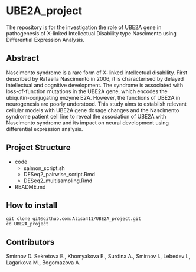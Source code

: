 # UBE2A_project
The repository is for the investigation the role of UBE2A gene in pathogenesis of X-linked Intellectual Disability type Nascimento using Differential Expression Analysis.

## Abstract
Nascimento syndrome is a rare form of X-linked intellectual disability. First described by Rafaella Nascimento in 2006, it is characterised by delayed intellectual and cognitive development. The syndrome is associated with loss-of-function mutations in the UBE2A gene, which encodes the ubiquitin-conjugating enzyme E2A. However, the functions of UBE2A in neurogenesis are poorly understood. This study aims to establish relevant cellular models with UBE2A gene dosage changes and the Nascimento syndrome patient cell line to reveal the association of UBE2A with Nascimento syndrome and its impact on neural development using differential expression analysis.

## Project Structure
- code
    - salmon_script.sh
    - DESeq2_pairwise_script.Rmd
    - DESeq2_multisampling.Rmd
- README.md

## How to install
```
git clone git@github.com:Alisa411/UBE2A_project.git
cd UBE2A_project
```

## Contributors
Smirnov D. Sekretova E., Khomyakova E., Surdina A., Smirnov I., Lebedev I., Lagarkova M., Bogomazova A.
